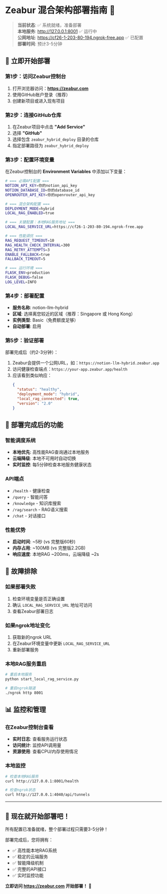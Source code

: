 # Zeabur 混合架构部署指南 🚀

> **当前状态**: ✅ 系统就绪，准备部署  
> **本地服务**: http://127.0.0.1:8001 ✅ 运行中  
> **公网地址**: https://cf26-1-203-80-194.ngrok-free.app ✅ 已配置  
> **部署时间**: 预计3-5分钟  

## 🎯 **立即开始部署**

### **第1步：访问Zeabur控制台**
1. 打开浏览器访问：**https://zeabur.com**
2. 使用GitHub账户登录（推荐）
3. 创建新项目或进入现有项目

### **第2步：连接GitHub仓库**
1. 在Zeabur项目中点击 **"Add Service"**
2. 选择 **"GitHub"**
3. 选择包含 `zeabur_hybrid_deploy` 目录的仓库
4. 指定部署路径为 `zeabur_hybrid_deploy`

### **第3步：配置环境变量**
在Zeabur控制台的 **Environment Variables** 中添加以下变量：

```bash
# === 必需API配置 ===
NOTION_API_KEY=你的notion_api_key
NOTION_DATABASE_ID=你的database_id  
OPENROUTER_API_KEY=你的openrouter_api_key

# === 混合架构配置 ===
DEPLOYMENT_MODE=hybrid
LOCAL_RAG_ENABLED=true

# === 关键配置：本地RAG服务地址 ===
LOCAL_RAG_SERVICE_URL=https://cf26-1-203-80-194.ngrok-free.app

# === 性能调优 ===
RAG_REQUEST_TIMEOUT=10
RAG_HEALTH_CHECK_INTERVAL=300
RAG_RETRY_ATTEMPTS=3
ENABLE_FALLBACK=true
FALLBACK_TIMEOUT=5

# === 运行环境 ===
FLASK_ENV=production
FLASK_DEBUG=false
LOG_LEVEL=INFO
```

### **第4步：部署配置**
- **服务名称**: notion-llm-hybrid
- **区域**: 选择离您较近的区域（推荐：Singapore 或 Hong Kong）
- **实例类型**: Basic（免费额度足够）
- **自动部署**: 启用

### **第5步：验证部署**
部署完成后（约2-3分钟）：
1. Zeabur会提供一个公网URL，如：`https://notion-llm-hybrid.zeabur.app`
2. 访问健康检查端点：`https://your-app.zeabur.app/health`
3. 应该看到类似响应：
   ```json
   {
     "status": "healthy",
     "deployment_mode": "hybrid",
     "local_rag_connected": true,
     "version": "2.0"
   }
   ```

## 🎉 **部署完成后的功能**

### **智能调度系统**
- **本地优先**: 高性能RAG查询通过本地服务
- **云端降级**: 本地不可用时自动切换
- **实时监控**: 每5分钟检查本地服务健康状态

### **API端点**
- `/health` - 健康检查
- `/query` - 智能问答
- `/knowledge` - 知识库搜索
- `/rag/search` - RAG语义搜索
- `/chat` - 对话接口

### **性能优势**
- **启动时间**: ~5秒 (vs 完整版60秒)
- **内存占用**: ~100MB (vs 完整版2.2GB)
- **响应速度**: 本地RAG ~200ms，云端降级 ~2s

## 🔧 **故障排除**

### **如果部署失败**
1. 检查环境变量是否正确设置
2. 确认 `LOCAL_RAG_SERVICE_URL` 地址可访问
3. 查看Zeabur部署日志

### **如果ngrok地址变化**
1. 获取新的ngrok URL
2. 在Zeabur环境变量中更新 `LOCAL_RAG_SERVICE_URL`
3. 重新部署服务

### **本地RAG服务重启**
```bash
# 重启本地服务
python start_local_rag_service.py

# 重启ngrok隧道
./ngrok http 8001
```

## 📊 **监控和管理**

### **在Zeabur控制台查看**
- **实时日志**: 查看服务运行状态
- **访问统计**: 监控API调用量
- **资源使用**: 查看CPU/内存使用情况

### **本地监控**
```bash
# 检查本地RAG服务
curl http://127.0.0.1:8001/health

# 检查ngrok状态  
curl http://127.0.0.1:4040/api/tunnels
```

---

## 🎯 **现在就开始部署吧！**

所有配置已准备就绪，整个部署过程只需要3-5分钟！

部署完成后，您将拥有：
- ✅ 高性能本地RAG系统
- ✅ 稳定的云端服务
- ✅ 智能降级机制
- ✅ 完整的API接口
- ✅ 实时监控功能

**立即访问 https://zeabur.com 开始部署！** 🚀 